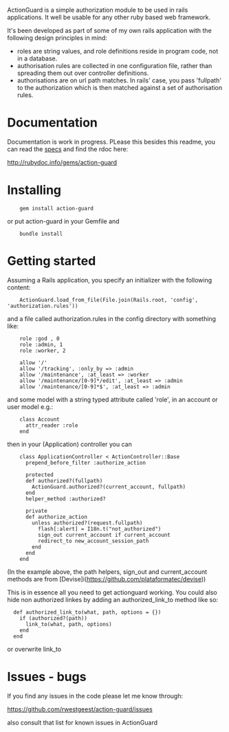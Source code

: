 ActionGuard is a simple authorization module to be used in rails
applications. It well be usable for any other ruby based web framework.

It's been developed as part of some of my own rails application with the
following design principles in mind:

* roles are string values, and role definitions reside in program code,
  not in a database. 
* authorisation rules are collected in one configuration file, rather
  than spreading them out over controller definitions.
* authorisations are on url path matches. In rails' case, you pass
  'fullpath' to the authorization which is then matched against a set of 
  authorisation rules.

# Documentation

Documentation is work in progress. PLease this besides this readme, you
can  read the
[specs](https://github.com/rwestgeest/action-guard/tree/master/spec)
and find the rdoc here:

http://rubydoc.info/gems/action-guard

# Installing

        gem install action-guard 

or put action-guard in your Gemfile and 

        bundle install

# Getting started

Assuming a Rails application, you specify an initializer with the
following content:

        ActionGuard.load_from_file(File.join(Rails.root, 'config', 'authorization.rules'))

and a file called authorization.rules in the config directory with
something like:

        role :god , 0
        role :admin, 1
        role :worker, 2

        allow '/'
        allow '/tracking', :only_by => :admin
        allow '/maintenance', :at_least => :worker
        allow '/maintenance/[0-9]*/edit', :at_least => :admin
        allow '/maintenance/[0-9]*$', :at_least => :admin

and some model with a string typed attribute called 'role', in an
account or user model e.g.:

        class Account
          attr_reader :role
        end

then in your (Application) controller you can

        class ApplicationController < ActionController::Base
          prepend_before_filter :authorize_action

          protected
          def authorized?(fullpath)
            ActionGuard.authorized?(current_account, fullpath)
          end
          helper_method :authorized?

          private
          def authorize_action
            unless authorized?(request.fullpath)
              flash[:alert] = I18n.t("not_authorized")
              sign_out current_account if current_account
              redirect_to new_account_session_path
            end
          end
        end

(In the example above, the path helpers, sign_out and current_account
methods are from [Devise]i(https://github.com/plataformatec/devise))

This is in essence all you need to get actionguard working. You could
also hide non authorized linkes by adding an authorized_link_to method
like so:

      def authorized_link_to(what, path, options = {})
        if (authorized?(path)) 
          link_to(what, path, options)
        end
      end

or overwrite link_to

# Issues - bugs

If you find any issues in the code please let me know through:

https://github.com/rwestgeest/action-guard/issues

also consult that list for known issues in ActionGuard

